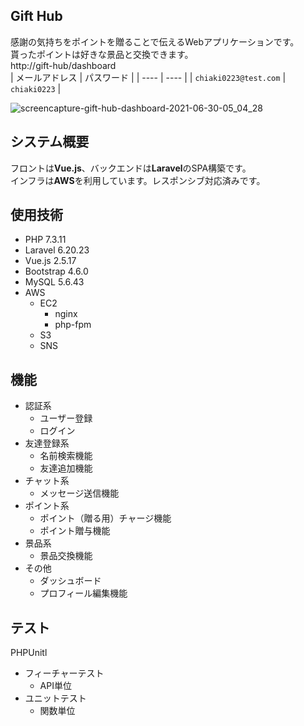 ## Gift Hub
感謝の気持ちをポイントを贈ることで伝えるWebアプリケーションです。  
貰ったポイントは好きな景品と交換できます。  
http://gift-hub/dashboard  
| メールアドレス | パスワード |
| ---- | ---- |
| `chiaki0223@test.com` | `chiaki0223` |

![screencapture-gift-hub-dashboard-2021-06-30-05_04_28](https://user-images.githubusercontent.com/53390190/123860582-0c848a80-d961-11eb-98ee-eacc04a30cd6.png)

## システム概要
フロントは**Vue.js**、バックエンドは**Laravel**のSPA構築です。  
インフラは**AWS**を利用しています。レスポンシブ対応済みです。

## 使用技術
- PHP 7.3.11
- Laravel 6.20.23
- Vue.js 2.5.17
- Bootstrap 4.6.0
- MySQL 5.6.43
- AWS
    - EC2
        - nginx
        - php-fpm
    - S3
    - SNS

## 機能
- 認証系
    - ユーザー登録
    - ログイン
- 友達登録系
    - 名前検索機能
    - 友達追加機能
- チャット系
    - メッセージ送信機能
- ポイント系
    - ポイント（贈る用）チャージ機能
    - ポイント贈与機能
- 景品系
    - 景品交換機能
- その他
    - ダッシュボード
    - プロフィール編集機能

## テスト
PHPUnitl
- フィーチャーテスト
    - API単位
- ユニットテスト
    - 関数単位

